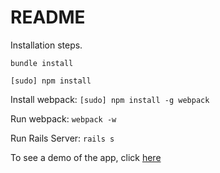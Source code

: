 README
======


Installation steps.

`bundle install`

`[sudo] npm install`

Install webpack:
`[sudo] npm install -g webpack`

Run webpack:
`webpack -w`

Run Rails Server:
`rails s`

To see a demo of the app, click [here](http://sellspace.herokuapp.com/)
